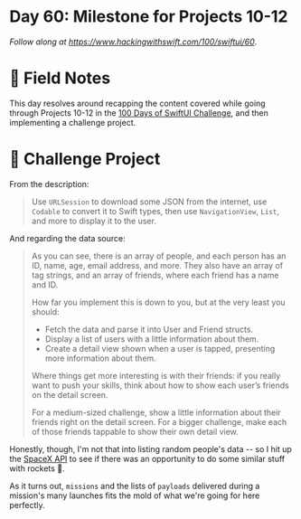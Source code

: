 # Day 60: Milestone for Projects 10-12

_Follow along at https://www.hackingwithswift.com/100/swiftui/60_.


# 📒 Field Notes

This day resolves around recapping the content covered while going through Projects 10-12 in the [100 Days of SwiftUI Challenge](https://www.hackingwithswift.com/100/swiftui), and then implementing a challenge project.


# 🥅 Challenge Project


From the description:

> Use `URLSession` to download some JSON from the internet, use `Codable` to convert it to Swift types, then use `NavigationView`, `List`, and more to display it to the user.

And regarding the data source:

> As you can see, there is an array of people, and each person has an ID, name, age, email address, and more. They also have an array of tag strings, and an array of friends, where each friend has a name and ID.
>
> How far you implement this is down to you, but at the very least you should:
>
>   - Fetch the data and parse it into User and Friend structs.
>   - Display a list of users with a little information about them.
>   - Create a detail view shown when a user is tapped, presenting more information about them.
>
> Where things get more interesting is with their friends: if you really want to push your skills, think about how to show each user’s friends on the detail screen.
>
> For a medium-sized challenge, show a little information about their friends right on the detail screen. For a bigger challenge, make each of those friends tappable to show their own detail view.


Honestly, though, I'm not that into listing random people's data -- so I hit up the [SpaceX API](https://github.com/r-spacex/SpaceX-API) to see if there was an opportunity to do some similar stuff with rockets 🚀.

As it turns out, `missions` and the lists of `payloads` delivered during a mission's many launches fits the mold of what we're going for here perfectly.
